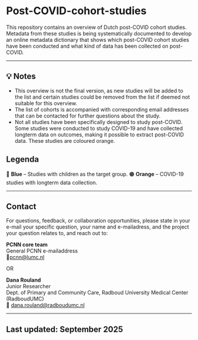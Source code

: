 # Post-COVID-cohort-studies

This repository contains an overview of Dutch post-COVID cohort studies. Metadata from these studies is being systematically documented to develop an online metadata dictionary that shows which post-COVID cohort studies have been conducted and what kind of data has been collected on post-COVID. 

---

## 💡 Notes

- This overview is not the final version, as new studies will be added to the list and certain studies could be removed from the list if deemed not suitable for this overview.
- The list of cohorts is accompanied with corresponding email addresses that can be contacted for further questions about the study.
- Not all studies have been specifically designed to study post-COVID. Some studies were conducted to study COVID-19 and have collected longterm data on outcomes, making it possible to extract post-COVID data. These studies are coloured orange. 

## Legenda

🔵 **Blue** – Studies  with children as the target group.
🟠 **Orange** – COVID-19 studies with longterm data collection.

---

##  Contact

For questions, feedback, or collaboration opportunities, please state in your e-mail your specific question, your name and e-mailadress, and the project your question relates to, and reach out to:

**PCNN core team**  
General PCNN e-mailaddress  
📧pcnn@lumc.nl 

OR 

**Dana Rouland**  
Junior Researcher  
Dept. of Primary and Community Care, Radboud University Medical Center (RadboudUMC)  
📧 dana.rouland@radboudumc.nl  

---

##  Last updated: September 2025
